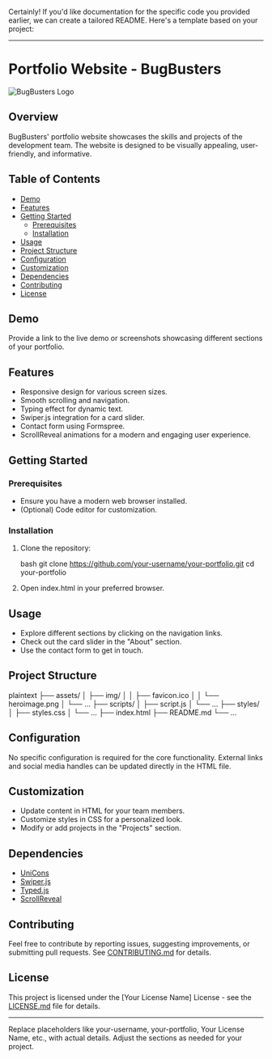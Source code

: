 Certainly! If you'd like documentation for the specific code you provided earlier, we can create a tailored README. Here's a template based on your project:

---

# Portfolio Website - BugBusters

![BugBusters Logo](assets/img/favicon.ico)

## Overview

BugBusters' portfolio website showcases the skills and projects of the development team. The website is designed to be visually appealing, user-friendly, and informative.

## Table of Contents

- [Demo](#demo)
- [Features](#features)
- [Getting Started](#getting-started)
  - [Prerequisites](#prerequisites)
  - [Installation](#installation)
- [Usage](#usage)
- [Project Structure](#project-structure)
- [Configuration](#configuration)
- [Customization](#customization)
- [Dependencies](#dependencies)
- [Contributing](#contributing)
- [License](#license)

## Demo

Provide a link to the live demo or screenshots showcasing different sections of your portfolio.

## Features

- Responsive design for various screen sizes.
- Smooth scrolling and navigation.
- Typing effect for dynamic text.
- Swiper.js integration for a card slider.
- Contact form using Formspree.
- ScrollReveal animations for a modern and engaging user experience.

## Getting Started

### Prerequisites

- Ensure you have a modern web browser installed.
- (Optional) Code editor for customization.

### Installation

1. Clone the repository:

   bash
   git clone https://github.com/your-username/your-portfolio.git
   cd your-portfolio
   

2. Open index.html in your preferred browser.

## Usage

- Explore different sections by clicking on the navigation links.
- Check out the card slider in the "About" section.
- Use the contact form to get in touch.

## Project Structure

plaintext
├── assets/
│   ├── img/
│   │   ├── favicon.ico
│   │   └── heroimage.png
│   └── ...
├── scripts/
│   ├── script.js
│   └── ...
├── styles/
│   ├── styles.css
│   └── ...
├── index.html
├── README.md
└── ...


## Configuration

No specific configuration is required for the core functionality. External links and social media handles can be updated directly in the HTML file.

## Customization

- Update content in HTML for your team members.
- Customize styles in CSS for a personalized look.
- Modify or add projects in the "Projects" section.

## Dependencies

- [UniCons](https://unicons.iconscout.com/)
- [Swiper.js](https://swiperjs.com/)
- [Typed.js](https://github.com/mattboldt/typed.js/)
- [ScrollReveal](https://scrollrevealjs.org/)

## Contributing

Feel free to contribute by reporting issues, suggesting improvements, or submitting pull requests. See [CONTRIBUTING.md](CONTRIBUTING.md) for details.

## License

This project is licensed under the [Your License Name] License - see the [LICENSE.md](LICENSE.md) file for details.

---

Replace placeholders like your-username, your-portfolio, Your License Name, etc., with actual details. Adjust the sections as needed for your project.